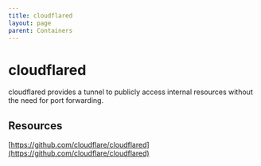 ```yaml
---
title: cloudflared
layout: page
parent: Containers
---
```


# cloudflared

cloudflared provides a tunnel to publicly access internal resources without the need for port forwarding.

## Resources

[https://github.com/cloudflare/cloudflared](https://github.com/cloudflare/cloudflared)
